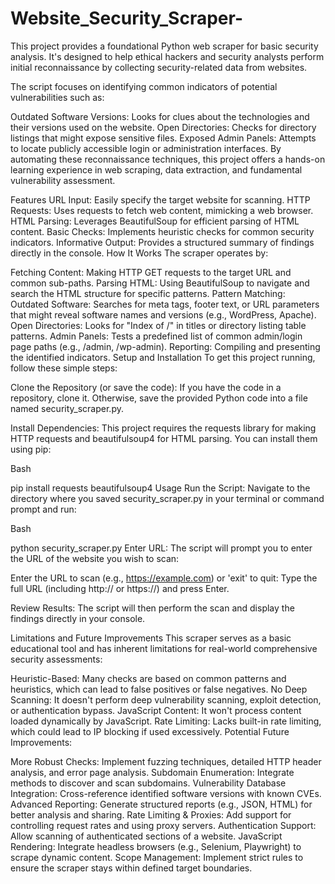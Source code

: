 # Website_Security_Scraper-
This project provides a foundational Python web scraper for basic security analysis. It's designed to help ethical hackers and security analysts perform initial reconnaissance by collecting security-related data from websites.

The script focuses on identifying common indicators of potential vulnerabilities such as:

Outdated Software Versions: Looks for clues about the technologies and their versions used on the website.
Open Directories: Checks for directory listings that might expose sensitive files.
Exposed Admin Panels: Attempts to locate publicly accessible login or administration interfaces.
By automating these reconnaissance techniques, this project offers a hands-on learning experience in web scraping, data extraction, and fundamental vulnerability assessment.

Features
URL Input: Easily specify the target website for scanning.
HTTP Requests: Uses requests to fetch web content, mimicking a web browser.
HTML Parsing: Leverages BeautifulSoup for efficient parsing of HTML content.
Basic Checks: Implements heuristic checks for common security indicators.
Informative Output: Provides a structured summary of findings directly in the console.
How It Works
The scraper operates by:

Fetching Content: Making HTTP GET requests to the target URL and common sub-paths.
Parsing HTML: Using BeautifulSoup to navigate and search the HTML structure for specific patterns.
Pattern Matching:
Outdated Software: Searches for meta tags, footer text, or URL parameters that might reveal software names and versions (e.g., WordPress, Apache).
Open Directories: Looks for "Index of /" in titles or directory listing table patterns.
Admin Panels: Tests a predefined list of common admin/login page paths (e.g., /admin, /wp-admin).
Reporting: Compiling and presenting the identified indicators.
Setup and Installation
To get this project running, follow these simple steps:

Clone the Repository (or save the code):
If you have the code in a repository, clone it. Otherwise, save the provided Python code into a file named security_scraper.py.

Install Dependencies:
This project requires the requests library for making HTTP requests and beautifulsoup4 for HTML parsing. You can install them using pip:

Bash

pip install requests beautifulsoup4
Usage
Run the Script:
Navigate to the directory where you saved security_scraper.py in your terminal or command prompt and run:

Bash

python security_scraper.py
Enter URL:
The script will prompt you to enter the URL of the website you wish to scan:

Enter the URL to scan (e.g., https://example.com) or 'exit' to quit:
Type the full URL (including http:// or https://) and press Enter.

Review Results:
The script will then perform the scan and display the findings directly in your console.

Limitations and Future Improvements
This scraper serves as a basic educational tool and has inherent limitations for real-world comprehensive security assessments:

Heuristic-Based: Many checks are based on common patterns and heuristics, which can lead to false positives or false negatives.
No Deep Scanning: It doesn't perform deep vulnerability scanning, exploit detection, or authentication bypass.
JavaScript Content: It won't process content loaded dynamically by JavaScript.
Rate Limiting: Lacks built-in rate limiting, which could lead to IP blocking if used excessively.
Potential Future Improvements:

More Robust Checks: Implement fuzzing techniques, detailed HTTP header analysis, and error page analysis.
Subdomain Enumeration: Integrate methods to discover and scan subdomains.
Vulnerability Database Integration: Cross-reference identified software versions with known CVEs.
Advanced Reporting: Generate structured reports (e.g., JSON, HTML) for better analysis and sharing.
Rate Limiting & Proxies: Add support for controlling request rates and using proxy servers.
Authentication Support: Allow scanning of authenticated sections of a website.
JavaScript Rendering: Integrate headless browsers (e.g., Selenium, Playwright) to scrape dynamic content.
Scope Management: Implement strict rules to ensure the scraper stays within defined target boundaries.
